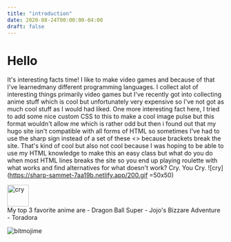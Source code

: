 ```yaml
---
title: "introduction"
date: 2020-08-24T00:00:00-04:00
draft: false
---
```

# Hello
It's interesting facts time! I like to make video games and because of that I've learnedmany different programming languages. I collect alot of interesting things primarily video games but I've recently got into collecting anime stuff which is cool but unfortunately very expensive so I've not got as much cool stuff as I would had liked. One more interesting fact here, I tried to add some nice custom CSS to this to make a cool image pulse but this format wouldn't allow me which is rather odd but then i found out that my hugo site isn't compatible with all forms of HTML so sometimes I've had to use the sharp sign instead of a set of these <> because brackets break the site. That's kind of cool but also not cool because I was hoping to be able to use my HTML knowledge to make this an easy class but what do you do when most HTML lines breaks the site so you end up playing roulette with what works and find alternatives for what doesn't work? Cry. You Cry.
![cry](https://sharp-sammet-7aa19b.netlify.app/200.gif =50x50)

<img src="https://sharp-sammet-7aa19b.netlify.app/200.gif" alt="cry" style="width:50px;height;50px"/>

  <br>
  My top 3 favorite anime are
  - Dragon Ball Super
  - Jojo's Bizzare Adventure
  - Toradora



![bitmojime](https://sharp-sammet-7aa19b.netlify.app/IMG_8681.png)
